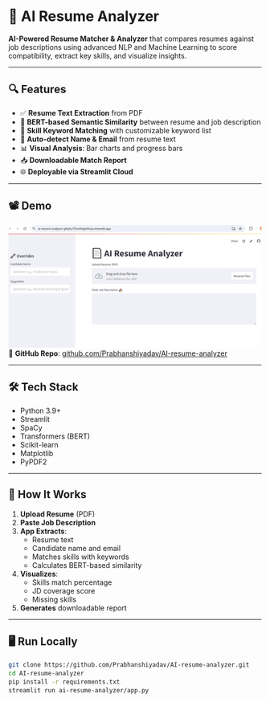 # 🤖 AI Resume Analyzer

**AI-Powered Resume Matcher & Analyzer** that compares resumes against job descriptions using advanced NLP and Machine Learning to score compatibility, extract key skills, and visualize insights.


---

## 🔍 Features

- ✅ **Resume Text Extraction** from PDF
- 🧠 **BERT-based Semantic Similarity** between resume and job description
- 🧩 **Skill Keyword Matching** with customizable keyword list
- 🧾 **Auto-detect Name & Email** from resume text
- 📊 **Visual Analysis**: Bar charts and progress bars
- 📥 **Downloadable Match Report**
- 🌐 **Deployable via Streamlit Cloud**


---

## 📽️ Demo

![AI Resume Analyzer Demo](./ai_resume_demo.gif) 
📁 **GitHub Repo**: [github.com/Prabhanshiyadav/AI-resume-analyzer](https://github.com/Prabhanshiyadav/AI-resume-analyzer)

---

## 🛠️ Tech Stack

- Python 3.9+
- Streamlit
- SpaCy
- Transformers (BERT)
- Scikit-learn
- Matplotlib
- PyPDF2

---

## 🧪 How It Works

1. **Upload Resume** (PDF)
2. **Paste Job Description**
3. **App Extracts**:
   - Resume text
   - Candidate name and email
   - Matches skills with keywords
   - Calculates BERT-based similarity
4. **Visualizes**:
   - Skills match percentage
   - JD coverage score
   - Missing skills
5. **Generates** downloadable report

---

## 🖥️ Run Locally

```bash
git clone https://github.com/Prabhanshiyadav/AI-resume-analyzer.git
cd AI-resume-analyzer
pip install -r requirements.txt
streamlit run ai-resume-analyzer/app.py
